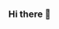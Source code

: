 ### Hi there 👋

<!--
**dafa168/dafa168** is a ✨ _special_ ✨ repository because its `README.md` (this file) appears on your GitHub profile.

Here are some ideas to get you started:

- 🔭 I’m currently working on 深圳
- 🌱 I’m currently learning 深圳
- 👯 I’m looking to collaborate on 深圳
- 🤔 I’m looking for help with 深圳
- 💬 Ask me about ...
- 📫 How to reach me: ...
- 😄 Pronouns: ...
- ⚡ Fun fact: ...
-->
